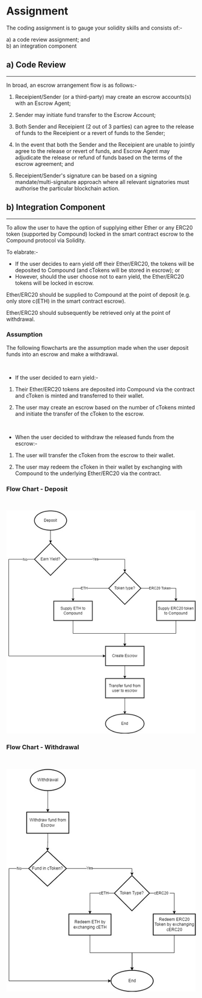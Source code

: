 # Assignment

The coding assignment is to gauge your solidity skills and consists of:-

a) a code review assignment; and
<br>
b) an integration component


## a) Code Review
------------------------------------------------------------------------

In broad, an escrow arrangement flow is as follows:-

1) Receipient/Sender (or a third-party) may create an escrow accounts(s) with an Escrow Agent;

2) Sender may initiate fund transfer to the Escrow Account;

3) Both Sender and Receipient (2 out of 3 parties) can agree to the release of funds to the Receipient or a revert of funds to the Sender;

4) In the event that both the Sender and the Receipient are unable to jointly agree to the release or revert of funds, and Escrow Agent may adjudicate the release or refund of funds based on the terms of the escrow agreement; and

5) Receipient/Sender's signature can be based on a signing mandate/multi-signature approach where all relevant signatories must authorise the particular blockchain action.


## b) Integration Component
------------------------------------------------------------------------

To allow the user to have the option of supplying either Ether or any ERC20 token (supported by Compound) locked in the smart contract escrow to the Compound protocol via Solidity.

To elabrate:-

- If the user decides to earn yield off their Ether/ERC20, the tokens will be deposited to Compound (and cTokens will be stored in escrow); or
- However, should the user choose not to earn yield, the Ether/ERC20 tokens will be locked in escrow.

Ether/ERC20 should be supplied to Compound at the point of deposit (e.g. only store c(ETH) in the smart contract escrow).

Ether/ERC20 should subsequently be retrieved only at the point of withdrawal.


### Assumption

The following flowcharts are the assumption made when the user deposit funds into an escrow and make a withdrawal.

<br>

- If the user decided to earn yield:-

1) Their Ether/ERC20 tokens are deposited into Compound via the contract and cToken is minted and transferred to their wallet.

2) The user may create an escrow based on the number of cTokens minted and initiate the transfer of the cToken to the escrow.

<br>

- When the user decided to withdraw the released funds from the escrow:-

1) The user will transfer the cToken from the escrow to their wallet.

2) The user may redeem the cToken in their wallet by exchanging with Compound to the underlying Ether/ERC20 via the contract.


### Flow Chart - Deposit
<br>

![Escrow-Deposit](images/Escrow-Deposit.jpg)
<br>
### Flow Chart - Withdrawal
<br>

![Escrow-Withdrawal](images/Escrow-Withdrawal.jpg)
